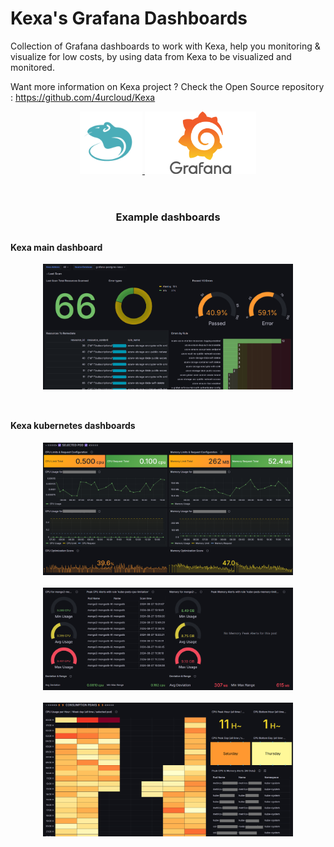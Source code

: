 # Kexa's Grafana Dashboards

Collection of Grafana dashboards to work with Kexa, help you monitoring &amp; visualize for low costs, by using data
from Kexa to be visualized and monitored.

Want more information on Kexa project ? 
Check the Open Source repository : https://github.com/4urcloud/Kexa

<div align="center" id="top">

  <a href="https://www.kexa.io/">
    <img src="images/kexa-no-background-color.png" alt="Kexa Logo" width="100" height="100">
  </a>
  <a href="https://grafana.com/">
    <img src="images/grafanalogo.png" alt="Grafana Logo" width="auto" height="100">
  </a>
</div>

<br/>

# <h3 align="center">Example dashboards</h3>

## <h4 align="left"> Kexa main dashboard</h4>
<div align="center">
    <img src="images/readme_grafana_addons.png" alt="kexa main dashboard" width="400" height="auto">
</div>
<br/>

## <h4 align="left"> Kexa kubernetes dashboards</h4>
<div align="center">
    <img src="images/readme_grafana_kube1.png" alt="kexa main dashboard" width="400" height="auto">
</div>
<br/>
<div align="center">
    <img src="images/reamde_grafana_kube2.png" alt="kexa main dashboard" width="400" height="auto">
</div>
<br/>
<div align="center">
    <img src="images/reamde_grafana_kube3.png" alt="kexa main dashboard" width="400" height="auto">
</div>
<br/>